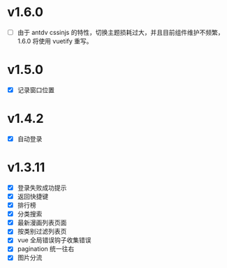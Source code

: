 # v1.6.0

- [ ] 由于 antdv cssinjs 的特性，切换主题损耗过大，并且目前组件维护不频繁，1.6.0 将使用 vuetify 重写。

# v1.5.0

- [x] 记录窗口位置

# v1.4.2

- [x] 自动登录

# v1.3.11

- [x] 登录失败成功提示
- [x] 返回快捷键
- [x] 排行榜
- [x] 分类搜索
- [x] 最新漫画列表页面
- [x] 按类别过滤列表页
- [x] vue 全局错误钩子收集错误
- [x] pagination 统一往右
- [x] 图片分流